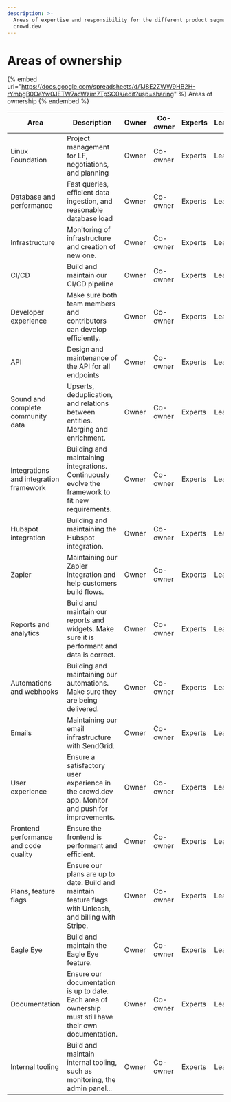 ```yaml
---
description: >-
  Areas of expertise and responsibility for the different product segments in
  crowd.dev
---
```


# Areas of ownership

{% embed url="https://docs.google.com/spreadsheets/d/1J8E2ZWW9HB2H-rYmbgB0OeYw0JETW7acWzim7TpSC0s/edit?usp=sharing" %}
Areas of ownership
{% endembed %}







| **Area**                               | **Description**                                                                                          | **Owner** | **Co-owner** | **Experts** | **Learning** |
| -------------------------------------- | -------------------------------------------------------------------------------------------------------- | --------- | ------------ | ----------- | ------------ |
| Linux Foundation                       | Project management for LF, negotiations, and planning                                                    | Owner     | Co-owner     | Experts     | Learning     |
| Database and performance               | Fast queries, efficient data ingestion, and reasonable database load                                     | Owner     | Co-owner     | Experts     | Learning     |
| Infrastructure                         | Monitoring of infrastructure and creation of new one.                                                    | Owner     | Co-owner     | Experts     | Learning     |
| CI/CD                                  | Build and maintain our CI/CD pipeline                                                                    | Owner     | Co-owner     | Experts     | Learning     |
| Developer experience                   | Make sure both team members and contributors can develop efficiently.                                    | Owner     | Co-owner     | Experts     | Learning     |
| API                                    | Design and maintenance of the API for all endpoints                                                      | Owner     | Co-owner     | Experts     | Learning     |
| Sound and complete community data      | Upserts, deduplication, and relations between entities. Merging and enrichment.                          | Owner     | Co-owner     | Experts     | Learning     |
| Integrations and integration framework | Building and maintaining integrations. Continuously evolve the framework to fit new requirements.        | Owner     | Co-owner     | Experts     | Learning     |
| Hubspot integration                    | Building and maintaining the Hubspot integration.                                                        | Owner     | Co-owner     | Experts     | Learning     |
| Zapier                                 | Maintaining our Zapier integration and help customers build flows.                                       | Owner     | Co-owner     | Experts     | Learning     |
| Reports and analytics                  | Build and maintain our reports and widgets. Make sure it is performant and data is correct.              | Owner     | Co-owner     | Experts     | Learning     |
| Automations and webhooks               | Building and maintaining our automations. Make sure they are being delivered.                            | Owner     | Co-owner     | Experts     | Learning     |
| Emails                                 | Maintaining our email infrastructure with SendGrid.                                                      | Owner     | Co-owner     | Experts     | Learning     |
| User experience                        | Ensure a satisfactory user experience in the crowd.dev app. Monitor and push for improvements.           | Owner     | Co-owner     | Experts     | Learning     |
| Frontend performance and code quality  | Ensure the frontend is performant and efficient.                                                         | Owner     | Co-owner     | Experts     | Learning     |
| Plans, feature flags                   | Ensure our plans are up to date. Build and maintain feature flags with Unleash, and billing with Stripe. | Owner     | Co-owner     | Experts     | Learning     |
| Eagle Eye                              | Build and maintain the Eagle Eye feature.                                                                | Owner     | Co-owner     | Experts     | Learning     |
| Documentation                          | Ensure our documentation is up to date. Each area of ownership must still have their own documentation.  | Owner     | Co-owner     | Experts     | Learning     |
| Internal tooling                       | Build and maintain internal tooling, such as monitoring, the admin panel...                              | Owner     | Co-owner     | Experts     | Learning     |

